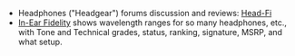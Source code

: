 - Headphones ("Headgear") forums discussion and reviews: [Head-Fi](https://www.head-fi.org/)
- [In-Ear Fidelity](https://crinacle.com/) shows wavelength ranges for so many headphones, etc., with Tone and Technical grades, status, ranking, signature, MSRP, and what setup.